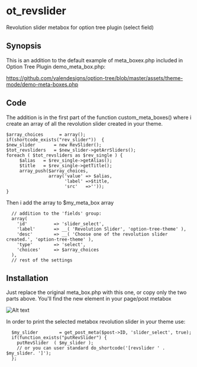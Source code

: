 # ot_revslider
Revolution slider metabox for option tree plugin (select field)

## Synopsis
This is an addition to the default example of meta_boxex.php included in Option Tree Plugin demo_meta_box.php:

https://github.com/valendesigns/option-tree/blob/master/assets/theme-mode/demo-meta-boxes.php

## Code
The addition is in the first part of the function custom_meta_boxes() where i create an array of all the revolution slider created in your theme.

    $array_choices      = array();
    if(shortcode_exists("rev_slider"))  { 
    $new_slider       = new RevSlider();
    $tot_revsliders   = $new_slider->getArrSliders();
    foreach ( $tot_revsliders as $rev_single ) {
         $alias   = $rev_single->getAlias();
         $title   = $rev_single->getTitle();
         array_push($array_choices, 
                    array('value' => $alias,
                          'label' =>$title,
                          'src'   =>''));
    }
    
Then i add the array to $my_meta_box array

      // addition to the 'fields' group:
      array(
        'id'          => 'slider_select',
        'label'       => __( 'Revolution Slider', 'option-tree-theme' ),
        'desc'        => __( 'Choose one of the revolution slider created.', 'option-tree-theme' ),
        'type'        => 'select',
        'choices'     => $array_choices
      ),
      // rest of the settings
      
## Installation
Just replace the original meta_box.php with this one, or copy only the two parts above. You'll find the new element in your page/post metabox

![Alt text](http://i.imgur.com/UDSe5vm.jpg "Screenshot")

In order to print the selected metabox revolution slider in your theme use:
      
      $my_slider        = get_post_meta($post->ID, 'slider_select', true); 
      if(function_exists("putRevSlider") { 
        putRevSlider  ( $my_slider ); 
        // or you can user standard do_shortcode('[revslider ' . $my_slider. ']');
      };
